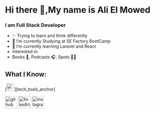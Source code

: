 # Hi there 👋,My name is Ali El Mowed
### I am Full Stack Developer

- ✨ Trying to learn and think differently
- 🔭 I’m currently Studying at SE Factory BootCamp 
- 🌱 I’m currently learning Laravel and React 
- Interested in:
-   Books 📖, Podcasts 🎧, Spots 🤾‍♀️

## What I Know:

[<img src="https://img.shields.io/badge/JavaScript-282C34?logo=javascript&logoColor=F7DF1E" alt="JavaScript logo" title="JavaScript" height="25" />][tech_tools_anchor]
&nbsp;


[<img src='https://cdn.jsdelivr.net/npm/simple-icons@3.0.1/icons/github.svg' alt='github' height='40'>](https://github.com/AliElMowed)  [<img src='https://cdn.jsdelivr.net/npm/simple-icons@3.0.1/icons/linkedin.svg' alt='linkedin' height='40'>](https://www.linkedin.com/in/https://www.linkedin.com/in/ali-el-mowed-26a42a206?lipi=urn%3Ali%3Apage%3Ad_flagship3_profile_view_base_contact_details%3BRDXIjqvgQOyr2HqZIt0ebQ%3D%3D/)  [<img src='https://cdn.jsdelivr.net/npm/simple-icons@3.0.1/icons/instagram.svg' alt='instagram' height='40'>](https://www.instagram.com/alialmowed/)  

